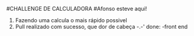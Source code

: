 #CHALLENGE DE CALCULADORA
#Afonso esteve aqui!

1. Fazendo uma calcula o mais rápido possivel
2. Pull realizado com sucesso, que dor de cabeça  -.-'
done:
-front end
